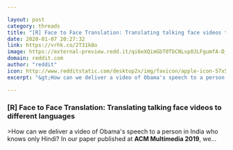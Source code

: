 ```yaml
---

layout: post
category: threads
title: "[R] Face to Face Translation: Translating talking face videos to different languages"
date: 2020-01-07 20:27:32
link: https://vrhk.co/2T31k8o
image: https://external-preview.redd.it/qi6eXQimGbT0TbCNLvp0JLFgumfA-D_p2biDo_TOq2o.jpg?width=480&height=251.308900524&auto=webp&s=e97c0c2c48e843ed52fea953e318e1c80e11e07e
domain: reddit.com
author: "reddit"
icon: http://www.redditstatic.com/desktop2x/img/favicon/apple-icon-57x57.png
excerpt: "&gt;How can we deliver a video of Obama's speech to a person in India who knows only Hindi? In our paper published at **ACM Multimedia 2019**, we..."

---
```


### [R] Face to Face Translation: Translating talking face videos to different languages

&gt;How can we deliver a video of Obama's speech to a person in India who knows only Hindi? In our paper published at **ACM Multimedia 2019**, we...
